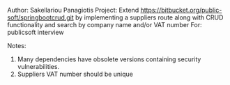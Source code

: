 Author: Sakellariou Panagiotis
Project: Extend https://bitbucket.org/public-soft/springbootcrud.git by implementing a suppliers route along with CRUD functionality and search by company name and/or VAT number
For: publicsoft interview

Notes:
1. Many dependencies have obsolete versions containing security vulnerabilities.
2. Suppliers VAT number should be unique
